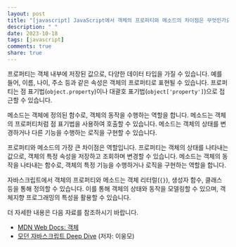 ```yaml
---
layout: post
title: "[javascript] JavaScript에서 객체의 프로퍼티와 메소드의 차이점은 무엇인가요?"
description: " "
date: 2023-10-18
tags: [javascript]
comments: true
share: true
---
```


프로퍼티는 객체 내부에 저장된 값으로, 다양한 데이터 타입을 가질 수 있습니다. 예를 들어, 이름, 나이, 주소 등과 같은 속성은 객체의 프로퍼티로 표현될 수 있습니다. 프로퍼티는 점 표기법(`object.property`)이나 대괄호 표기법(`object['property']`)으로 접근할 수 있습니다.

메소드는 객체에 정의된 함수로, 객체의 동작을 수행하는 역할을 합니다. 메소드는 객체의 프로퍼티처럼 점 표기법을 사용하여 호출할 수 있습니다. 메소드는 객체의 상태를 변경하거나 다른 기능을 수행하는 로직을 구현할 수 있습니다.

프로퍼티와 메소드의 가장 큰 차이점은 역할입니다. 프로퍼티는 객체의 상태를 나타내는 값으로, 객체의 특정 속성을 저장하고 조회하며 변경할 수 있습니다. 메소드는 객체의 동작을 나타내는 함수로, 객체의 특정 기능을 수행하거나 로직을 구현하는 역할을 합니다.

자바스크립트에서 객체의 프로퍼티와 메소드는 객체 리터럴(`{}`), 생성자 함수, 클래스 등을 통해 정의할 수 있습니다. 이를 통해 객체의 상태와 동작을 모델링할 수 있으며, 객체지향 프로그래밍의 특성을 활용할 수 있습니다.

더 자세한 내용은 다음 자료를 참조하시기 바랍니다.
- [MDN Web Docs: 객체](https://developer.mozilla.org/ko/docs/Web/JavaScript/Guide/Working_with_Objects)
- [모던 자바스크립트 Deep Dive](https://book.naver.com/bookdb/book_detail.nhn?bid=16432029) (저자: 이웅모)